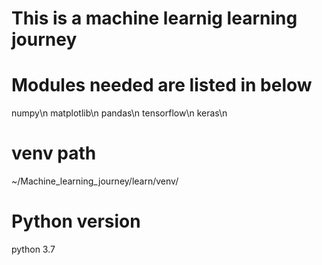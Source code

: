 # This is a machine learnig learning journey
# Modules needed are listed in below 

numpy\n
matplotlib\n
pandas\n
tensorflow\n
keras\n

# venv path 
~/Machine_learning_journey/learn/venv/

# Python version 
python 3.7
